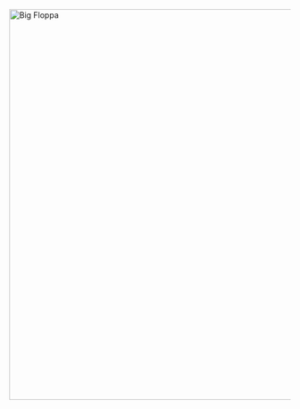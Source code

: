 <img align="center" src="https://github.com/h4nc3/h4nc3/blob/main/gif/big_floppa.gif" alt="Big Floppa" width=900px height=700px/>
